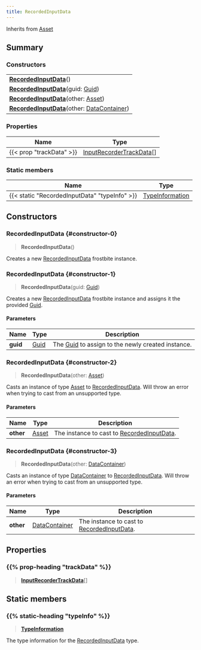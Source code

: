 ```yaml
---
title: RecordedInputData
---
```


Inherits from [Asset](/vext/ref/fb/asset)

## Summary

### Constructors

|  |
| --- |
| **[RecordedInputData](#constructor-0)**() |
| **[RecordedInputData](#constructor-1)**(guid: [Guid](/vext/ref/shared/type/guid)) |
| **[RecordedInputData](#constructor-2)**(other: [Asset](/vext/ref/fb/asset)) |
| **[RecordedInputData](#constructor-3)**(other: [DataContainer](/vext/ref/shared/type/datacontainer)) |

### Properties

| Name | Type |
| ---- | ---- |
| {{< prop "trackData" >}} | [InputRecorderTrackData](/vext/ref/fb/inputrecordertrackdata)[] |

### Static members

| Name | Type |
| ---- | ---- |
| {{< static "RecordedInputData" "typeInfo" >}} | [TypeInformation](/vext/ref/shared/type/typeinformation) |

## Constructors

### RecordedInputData {#constructor-0}

> **RecordedInputData**()

Creates a new [RecordedInputData](/vext/ref/fb/recordedinputdata) frostbite instance.

### RecordedInputData {#constructor-1}

> **RecordedInputData**(guid: [Guid](/vext/ref/shared/type/guid))

Creates a new [RecordedInputData](/vext/ref/fb/recordedinputdata) frostbite instance and assigns it the provided [Guid](/vext/ref/shared/type/guid).

#### Parameters

| Name | Type | Description |
| ---- | ---- | ----------- |
| **guid** | [Guid](/vext/ref/shared/type/guid) | The [Guid](/vext/ref/shared/type/guid) to assign to the newly created instance. |

### RecordedInputData {#constructor-2}

> **RecordedInputData**(other: [Asset](/vext/ref/fb/asset))

Casts an instance of type [Asset](/vext/ref/fb/asset) to [RecordedInputData](/vext/ref/fb/recordedinputdata). Will throw an error when trying to cast from an unsupported type.

#### Parameters

| Name | Type | Description |
| ---- | ---- | ----------- |
| **other** | [Asset](/vext/ref/fb/asset) | The instance to cast to [RecordedInputData](/vext/ref/fb/recordedinputdata). |

### RecordedInputData {#constructor-3}

> **RecordedInputData**(other: [DataContainer](/vext/ref/shared/type/datacontainer))

Casts an instance of type [DataContainer](/vext/ref/shared/type/datacontainer) to [RecordedInputData](/vext/ref/fb/recordedinputdata). Will throw an error when trying to cast from an unsupported type.

#### Parameters

| Name | Type | Description |
| ---- | ---- | ----------- |
| **other** | [DataContainer](/vext/ref/shared/type/datacontainer) | The instance to cast to [RecordedInputData](/vext/ref/fb/recordedinputdata). |

## Properties

### {{% prop-heading "trackData" %}}

> **[InputRecorderTrackData](/vext/ref/fb/inputrecordertrackdata)**[]

## Static members

### {{% static-heading "typeInfo" %}}

> **[TypeInformation](/vext/ref/shared/type/typeinformation)**

The type information for the [RecordedInputData](/vext/ref/fb/recordedinputdata) type.

